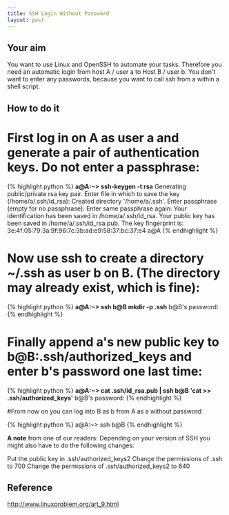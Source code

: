 ```yaml
---
title: SSH Login Without Password
layout: post
---
```

## Your aim
You want to use Linux and OpenSSH to automate your tasks. Therefore you need an automatic login from host A / user a to Host B / user b. You don't want to enter any passwords, because you want to call ssh from a within a shell script.

## How to do it

# First log in on A as user a and generate a pair of authentication keys. Do not enter a passphrase:
{% highlight python %}
**a@A:~> ssh-keygen -t rsa**
Generating public/private rsa key pair.
Enter file in which to save the key (/home/a/.ssh/id_rsa):
Created directory '/home/a/.ssh'.
Enter passphrase (empty for no passphrase):
Enter same passphrase again:
Your identification has been saved in /home/a/.ssh/id_rsa.
Your public key has been saved in /home/a/.ssh/id_rsa.pub.
The key fingerprint is:
3e:4f:05:79:3a:9f:96:7c:3b:ad:e9:58:37:bc:37:e4 a@A
{% endhighlight %}

# Now use ssh to create a directory ~/.ssh as user b on B. (The directory may already exist, which is fine):

{% highlight python %}
**a@A:~> ssh b@B mkdir -p .ssh**
b@B's password:
{% endhighlight %}

# Finally append a's new public key to b@B:.ssh/authorized_keys and enter b's password one last time:
{% highlight python %}
**a@A:~> cat .ssh/id_rsa.pub | ssh b@B 'cat >> .ssh/authorized_keys'**
b@B's password:
{% endhighlight %}

#From now on you can log into B as b from A as a without password:

{% highlight python %}
a@A:~> ssh b@B
{% endhighlight %}

**A note** from one of our readers: Depending on your version of SSH you might also have to do the following changes:

Put the public key in .ssh/authorized_keys2
Change the permissions of .ssh to 700
Change the permissions of .ssh/authorized_keys2 to 640

## Reference
http://www.linuxproblem.org/art_9.html

